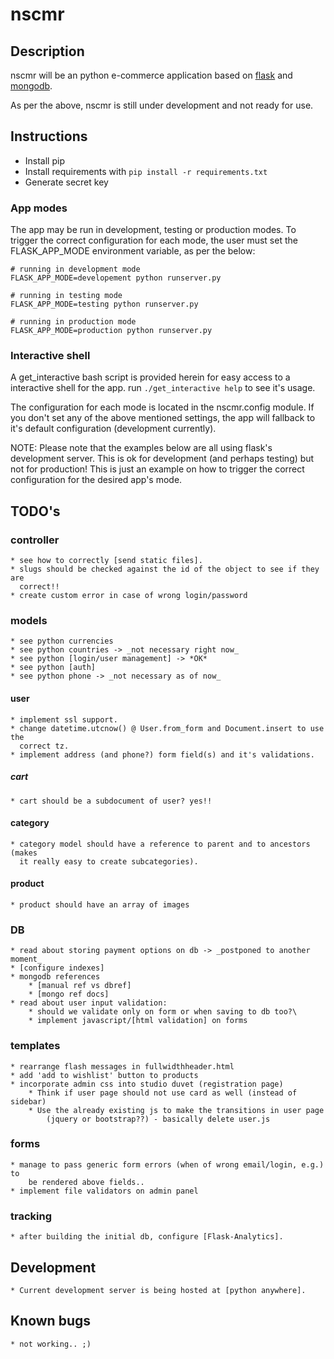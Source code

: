 # nscmr

## Description
nscmr will be an python e-commerce application based on [flask] and [mongodb].

As per the above, nscmr is still under development and not ready for use.

## Instructions
* Install pip
* Install requirements with `pip install -r requirements.txt`
* Generate secret key

### App modes
The app may be run in development, testing or production modes. To trigger the
correct configuration for each mode, the user must set the FLASK_APP_MODE
environment variable, as per the below:
```
# running in development mode
FLASK_APP_MODE=developement python runserver.py

# running in testing mode
FLASK_APP_MODE=testing python runserver.py

# running in production mode
FLASK_APP_MODE=production python runserver.py
```

### Interactive shell
A get_interactive bash script is provided herein for easy access to a
interactive shell for the app. run `./get_interactive help` to see it's usage.

The configuration for each mode is located in the nscmr.config module. If you
don't set any of the above mentioned settings, the app will fallback to it's
default configuration (development currently).

NOTE: Please note that the examples below are all using flask's development
server. This is ok for development (and perhaps testing) but not for
production! This is just an example on how to trigger the correct configuration
for the desired app's mode.


## TODO's
### controller
    * see how to correctly [send static files].
    * slugs should be checked against the id of the object to see if they are
      correct!!
    * create custom error in case of wrong login/password

### models
    * see python currencies
    * see python countries -> _not necessary right now_
    * see python [login/user management] -> *OK*
    * see python [auth]
    * see python phone -> _not necessary as of now_

#### user
    * implement ssl support.
    * change datetime.utcnow() @ User.from_form and Document.insert to use the
      correct tz.
    * implement address (and phone?) form field(s) and it's validations.

##### cart
    * cart should be a subdocument of user? yes!!

#### category
    * category model should have a reference to parent and to ancestors (makes
      it really easy to create subcategories).

#### product
    * product should have an array of images

### DB
    * read about storing payment options on db -> _postponed to another moment_
    * [configure indexes]
    * mongodb references
        * [manual ref vs dbref]
        * [mongo ref docs]
    * read about user input validation:
        * should we validate only on form or when saving to db too?\
        * implement javascript/[html validation] on forms

### templates
    * rearrange flash messages in fullwidthheader.html
    * add 'add to wishlist' button to products
    * incorporate admin css into studio duvet (registration page)
        * Think if user page should not use card as well (instead of sidebar)
        * Use the already existing js to make the transitions in user page
            (jquery or bootstrap??) - basically delete user.js

### forms
    * manage to pass generic form errors (when of wrong email/login, e.g.) to
        be rendered above fields..
    * implement file validators on admin panel

### tracking
    * after building the initial db, configure [Flask-Analytics].

## Development
    * Current development server is being hosted at [python anywhere].

## Known bugs
    * not working.. ;)

[flask]:http://flask.pocoo.org/
[mongodb]:https://www.mongodb.org/

[send static files]:http://flask.pocoo.org/docs/0.10/api/
[auth]:https://github.com/raddevon/flask-permissions
[login/user management]:https://blog.openshift.com/use-flask-login-to-add-user-authentication-to-your-python-application/
[configure indexes]:https://docs.mongodb.org/manual/tutorial/create-indexes-to-support-queries/
[manual ref vs dbref]:http://dba.stackexchange.com/questions/82970/mongodb-manual-references-vs-dbref
[mongo ref docs]:https://docs.mongodb.org/manual/reference/database-references/#document-reference://docs.mongodb.org/manual/reference/database-references/#document-references

[Flask-Analytics]:https://github.com/citruspi/Flask-Analytics
[python anywhere]:http://tls.pythonanywhere.com
[html validation]:https://developer.mozilla.org/en-US/docs/Web/Guide/HTML/HTML5/Constraint_validation
